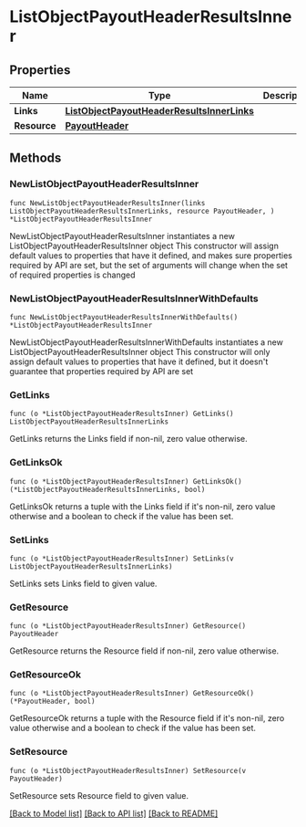 # ListObjectPayoutHeaderResultsInner

## Properties

Name | Type | Description | Notes
------------ | ------------- | ------------- | -------------
**Links** | [**ListObjectPayoutHeaderResultsInnerLinks**](ListObjectPayoutHeaderResultsInnerLinks.md) |  | 
**Resource** | [**PayoutHeader**](PayoutHeader.md) |  | 

## Methods

### NewListObjectPayoutHeaderResultsInner

`func NewListObjectPayoutHeaderResultsInner(links ListObjectPayoutHeaderResultsInnerLinks, resource PayoutHeader, ) *ListObjectPayoutHeaderResultsInner`

NewListObjectPayoutHeaderResultsInner instantiates a new ListObjectPayoutHeaderResultsInner object
This constructor will assign default values to properties that have it defined,
and makes sure properties required by API are set, but the set of arguments
will change when the set of required properties is changed

### NewListObjectPayoutHeaderResultsInnerWithDefaults

`func NewListObjectPayoutHeaderResultsInnerWithDefaults() *ListObjectPayoutHeaderResultsInner`

NewListObjectPayoutHeaderResultsInnerWithDefaults instantiates a new ListObjectPayoutHeaderResultsInner object
This constructor will only assign default values to properties that have it defined,
but it doesn't guarantee that properties required by API are set

### GetLinks

`func (o *ListObjectPayoutHeaderResultsInner) GetLinks() ListObjectPayoutHeaderResultsInnerLinks`

GetLinks returns the Links field if non-nil, zero value otherwise.

### GetLinksOk

`func (o *ListObjectPayoutHeaderResultsInner) GetLinksOk() (*ListObjectPayoutHeaderResultsInnerLinks, bool)`

GetLinksOk returns a tuple with the Links field if it's non-nil, zero value otherwise
and a boolean to check if the value has been set.

### SetLinks

`func (o *ListObjectPayoutHeaderResultsInner) SetLinks(v ListObjectPayoutHeaderResultsInnerLinks)`

SetLinks sets Links field to given value.


### GetResource

`func (o *ListObjectPayoutHeaderResultsInner) GetResource() PayoutHeader`

GetResource returns the Resource field if non-nil, zero value otherwise.

### GetResourceOk

`func (o *ListObjectPayoutHeaderResultsInner) GetResourceOk() (*PayoutHeader, bool)`

GetResourceOk returns a tuple with the Resource field if it's non-nil, zero value otherwise
and a boolean to check if the value has been set.

### SetResource

`func (o *ListObjectPayoutHeaderResultsInner) SetResource(v PayoutHeader)`

SetResource sets Resource field to given value.



[[Back to Model list]](../README.md#documentation-for-models) [[Back to API list]](../README.md#documentation-for-api-endpoints) [[Back to README]](../README.md)


